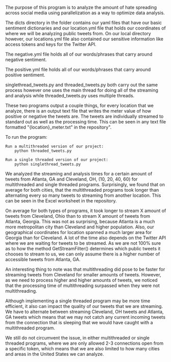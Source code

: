 The purpose of this program is to analyze the amount of hate spreading across social media using parallelization as a way to optimize data analysis. 

The dicts directory in the folder contains our yaml files that have our basic sentiment dictionaries and our location.yml file that holds our coordinates of where we will be analyzing public tweets from. On our local directory however, our locations.yml file also contained our sensitive information like access tokens and keys for the Twitter API. 

The negative.yml file holds all of our words/phrases that carry around negative sentiment.

The positive.yml file holds all of our words/phrases that carry around positive sentiment.

singlethread_tweets.py and threaded_tweets.py both carry out the same process however one uses the main thread for doing all of the streaming and analysis while threaded_tweets.py uses multiple threads. 

These two programs output a couple things, for every location that we analyze, there is an output text file that writes the meter value of how positive or negative the tweets are. The tweets are individually streamed to standard out as well as the processing time. This can be seen in any text file formatted "{location}_meter.txt" in the repository".


To run the program:
    
    Run a multithreaded version of our project:
        python threaded_tweets.py
    
    Run a single threaded version of our project:
        python singlethread_tweets.py

We analyzed the streaming and analysis times for a certain amount of tweets from Atlanta, GA and Cleveland, OH, (10, 20, 40, 60) for multithreaded and single threaded programs. Surprisingly, we found that on average for both cities, that the multithreaded programs took longer than alternating every so many tweets to streaming from another location. This can be seen in the Excel worksheet in the repository. 

On average for both types of programs, it took longer to stream X amount of tweets from Cleveland, Ohio than to stream X amount of tweets from Atlanta, Georgia. This was not as surprising, because Atlanta is a much more metropolitan city than Cleveland and higher population. Also, our geographical coordinates for location spanned a much larger area for Georgia than for Cleveland. A lot of the time also depends on the Twitter API where we are waiting for tweets to be streamed. As we are not 100% sure as to how the method GetStreamFilter() determines which public tweets it chooses to stream to us, we can only assume there is a higher number of accessible tweets from Atlanta, GA. 

An interesting thing to note was that multithreading did pose to be faster for streaming tweets from Cleveland for smaller amounts of tweets. However, as we need to process higher and higher amounts of tweets, we noticed that the processing time of multithreading surpassed when they were not multithreading. 

Although implementing a single threaded program may be more time efficient, it also can impact the quality of our tweets that we are streaming. We have to alternate between streaming Cleveland, OH tweets and Atlanta, GA tweets which means that we may not catch any current incoming tweets from the connection that is sleeping that we would have caught with a multithreaded program. 

We still do not circumvent the issue, in either multithreaded or single threaded programs, where we are only allowed 2-3 connections open from a specific token, which means that we are also limited to how many cities and areas in the United States we can analyze. 

